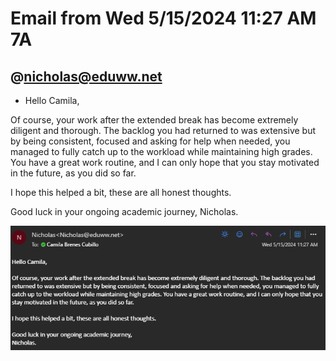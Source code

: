 # Email from Wed 5/15/2024 11:27 AM 7A
## @nicholas@eduww.net
- Hello Camila,

 

Of course, your work after the extended break has become extremely diligent and thorough. The backlog you had returned to was extensive but by being consistent, 
focused and asking for help when needed, you managed to fully catch up to the workload while maintaining high grades. You have a great work routine, and
I can only hope that you stay motivated in the future, as you did so far.

I hope this helped a bit, these are all honest thoughts.

 Good luck in your ongoing academic journey, Nicholas.

![Email screenshot](https://github.com/cbrenesC/2024/blob/main/Screenshot%202024-06-07%20111325.png?raw=true)
